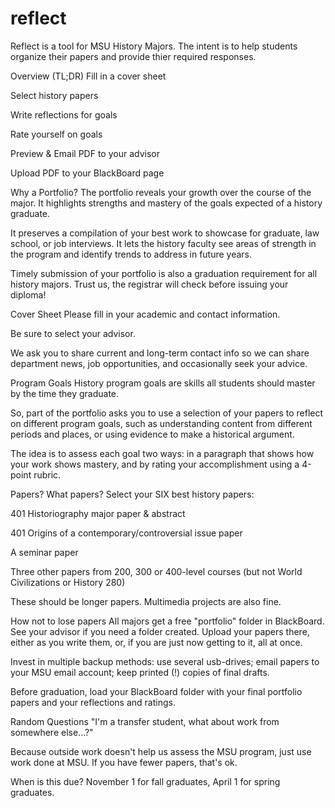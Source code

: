 # reflect

Reflect is a tool for MSU History Majors.
The intent is to help students organize their papers
and provide thier required responses.

Overview (TL;DR)
Fill in a cover sheet

Select history papers

Write reflections for goals

Rate yourself on goals

Preview & Email PDF to your advisor

Upload PDF to your BlackBoard page


Why a Portfolio?
The portfolio reveals your growth over the course of the major. It highlights strengths and mastery of the goals expected of a history graduate.

It preserves a compilation of your best work to showcase for graduate, law school, or job interviews. It lets the history faculty see areas of strength in the program and identify trends to address in future years.

Timely submission of your portfolio is also a graduation requirement for all history majors. Trust us, the registrar will check before issuing your diploma!

Cover Sheet
Please fill in your academic and contact information.

Be sure to select your advisor.

We ask you to share current and long-term contact info so we can share department news, job opportunities, and occasionally seek your advice.

Program Goals
History program goals are skills all students should master by the time they graduate.

So, part of the portfolio asks you to use a selection of your papers to reflect on different program goals, such as understanding content from different periods and places, or using evidence to make a historical argument.

The idea is to assess each goal two ways: in a paragraph that shows how your work shows mastery, and by rating your accomplishment using a 4-point rubric.

Papers? What papers?
Select your SIX best history papers:

401 Historiography major paper & abstract

401 Origins of a contemporary/controversial issue paper

A seminar paper

Three other papers from 200, 300 or 400-level courses (but not World Civilizations or History 280)

These should be longer papers. Multimedia projects are also fine.

How not to lose papers
All majors get a free "portfolio" folder in BlackBoard. See your advisor if you need a folder created. Upload your papers there, either as you write them, or, if you are just now getting to it, all at once.

Invest in multiple backup methods: use several usb-drives; email papers to your MSU email account; keep printed (!) copies of final drafts.

Before graduation, load your BlackBoard folder with your final portfolio papers and your reflections and ratings.

Random Questions
"I'm a transfer student, what about work from somewhere else...?"

Because outside work doesn't help us assess the MSU program, just use work done at MSU. If you have fewer papers, that's ok.

When is this due? November 1 for fall graduates, April 1 for spring graduates.
